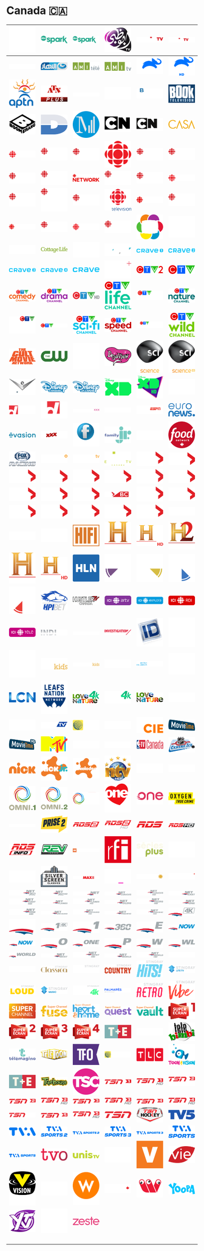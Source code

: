 # Canada 🇨🇦

| ![a-side] | ![abc-spark] | ![abc-spark-hd] | ![abu-dhabi-tv] | ![addik-tv] | ![addik-tv-hd] |
|:---:|:---:|:---:|:---:|:---:|:---:|
| ![adult-swim] | ![al-nahar-tv] | ![ami-tele] | ![ami-tv] | ![animal-planet] | ![animal-planet-hd] |
| ![aptn] | ![atn-cricket-plus] | ![bbc-canada] | ![bbc-earth] | ![bnn-bloomberg] | ![book-television] |
| ![boomerang] | ![canal-d] | ![canal-m] | ![cartoon-network] | ![cartoon-network-plus] | ![casa] |
| ![cbc] | ![cbc-calgary-cbrt] | ![cbc-edmonton-cbxt] | ![cbc-identity] | ![cbc-manitoba-cbwt] | ![cbc-montreal-cbmt] |
| ![cbc-new-brunswick-cbat] | ![cbc-newfoundland-and-labrador-cbnt] | ![cbc-news-network] | ![cbc-north-cfyk] | ![cbc-nova-scotia-cbht] | ![cbc-ottawa] |
| ![cbc-ottawa-cbot] | ![cbc-pei-cbct] | ![cbc-saskatchewan-cbkt] | ![cbc-television] | ![cbc-toronto] | ![cbc-toronto-cblt] |
| ![cbc-vancouver] | ![cbc-vancouver-cbut] | ![cbc-windsor] | ![cbc-windsor-cbet] | ![chch] | ![cine-pop] |
| ![city-tv] | ![cottage-life] | ![cp24] | ![cpac] | ![crave-1] | ![crave-2] |
| ![crave-3] | ![crave-4] | ![crave] | ![crime-and-investigation] | ![ctv-2] | ![ctv] |
| ![ctv-comedy-channel] | ![ctv-drama-channel] | ![ctv-hd] | ![ctv-life-channel] | ![ctv-movies] | ![ctv-nature-channel] |
| ![ctv-news] | ![ctv-news-horizontal] | ![ctv-sci-fi-channel] | ![ctv-speed-channel] | ![ctv-throwback] | ![ctv-wild-channel] |
| ![cult-movie-network] | ![cw] | ![dazn] | ![dejaview] | ![discovery-science] | ![discovery-science-hd] |
| ![discovery-velocity] | ![disney-channel] | ![disney-la-chaine] | ![disney-xd] | ![disney-xd-hd] | ![diy-network] |
| ![documentary-channel] | ![documentary-channel-hd] | ![dorcel-xxx] | ![dtour] | ![espn-classic] | ![euro-news] |
| ![evasion] | ![exxxtasy] | ![family] | ![family-jr] | ![fight-network] | ![food-network] |
| ![fox-sports-racing] | ![game-plus] | ![game-tv] | ![ginx-esports-tv] | ![global-bc] | ![global] |
| ![global-calgary] | ![global-durham] | ![global-edmonton] | ![global-halifax] | ![global-hd] | ![global-kingston] |
| ![global-lethbridge] | ![global-montreal] | ![global-new-brunswick] | ![global-news-bc1] | ![global-news] | ![global-okanagan] |
| ![global-peterborough] | ![global-regina] | ![global-saskatoon] | ![global-toronto] | ![global-winnipeg] | ![hbo-1] |
| ![hbo-2] | ![hgtv] | ![hifi] | ![historia] | ![historia-hd] | ![history-channel-2] |
| ![history-channel] | ![history-hd] | ![hln] | ![hollywood-suite-2000s-movies] | ![hollywood-suite-70s-movies] | ![hollywood-suite-80s-movies] |
| ![hollywood-suite-90s-movies] | ![hpi-bet] | ![hustler-tv] | ![ici-artv] | ![ici-explora] | ![ici-rdi] |
| ![ici-tele] | ![indigo] | ![inuit-tv] | ![investigation] | ![investigation-discovery] | ![investigation-discovery-flat] |
| ![investigation-discovery-icon-flat] | ![knowledge-kids] | ![knowledge-kids-hz] | ![knowledge-network] | ![knowledge-network-hz] | ![knowledge-network-icon] |
| ![lcn] | ![leafs-nation-network] | ![love-nature-4k] | ![love-nature-4k-white] | ![love-nature] | ![love-nature-white] |
| ![makeful] | ![mav-tv] | ![meteo-media] | ![miracle-channel] | ![moi-et-cie] | ![movietime] |
| ![movietime-hd] | ![mtv] | ![much] | ![much-hd] | ![nba-tv] | ![nhl-centre-ice] |
| ![nick] | ![nick-jr] | ![nickelodeon] | ![ntv-cjon-dt] | ![oln] | ![oln-hd] |
| ![omni-1] | ![omni-2] | ![omni-television] | ![one-get-fit] | ![one-soccer] | ![oxygen] |
| ![penthouse-tv] | ![prise-2] | ![rds-2] | ![rds-2-hd] | ![rds] | ![rds-hd] |
| ![rds-info] | ![rev-tv] | ![rewind] | ![rfi] | ![series-plus] | ![showcase] |
| ![showcase-hd] | ![silver-screen-classics] | ![skine-max-hd] | ![slice] | ![smithsonian-channel] | ![sportsman-channel] |
| ![sportsnet-360] | ![sportsnet-360-hd] | ![sportsnet] | ![sportsnet-canucks] | ![sportsnet-canucks-hd] | ![sportsnet-east] |
| ![sportsnet-east-hd] | ![sportsnet-flames] | ![sportsnet-flames-hd] | ![sportsnet-oilers] | ![sportsnet-oilers-hd] | ![sportsnet-one] |
| ![sportsnet-one-hd] | ![sportsnet-ontario] | ![sportsnet-ontario-hd] | ![sportsnet-pacific] | ![sportsnet-pacific-hd] | ![sportsnet-sn-4k] |
| ![sportsnet-sn] | ![sportsnet-sn1-4k] | ![sportsnet-sn1] | ![sportsnet-sn360] | ![sportsnet-sne] | ![sportsnet-snnow] |
| ![sportsnet-snnowplus] | ![sportsnet-sno] | ![sportsnet-snone] | ![sportsnet-snp] | ![sportsnet-snw] | ![sportsnet-snwl] |
| ![sportsnet-snworld] | ![sportsnet-west] | ![sportsnet-west-hd] | ![sportsnet-world] | ![sportsnet-world-hd] | ![starz-1] |
| ![starz-2] | ![stingray-classica] | ![stingray-cmusic] | ![stingray-country] | ![stingray-hits] | ![stingray-lite-tv] |
| ![stingray-loud] | ![stingray-music] | ![stingray-now-4k] | ![stingray-palmares-adisq] | ![stingray-retro] | ![stingray-vibe] |
| ![super-channel] | ![super-channel-fuse-tv] | ![super-channel-heart-and-home] | ![super-channel-quest] | ![super-channel-the-vault] | ![super-ecran-1] |
| ![super-ecran-2] | ![super-ecran-3] | ![super-ecran-4] | ![t-plus-e] | ![tcm-movies] | ![tele-bimbi] |
| ![telemagino] | ![teletoon] | ![tfo] | ![the-weather-network] | ![tlc] | ![toon-a-vision] |
| ![travel-and-escape] | ![treehouse] | ![tsc] | ![tsn-1] | ![tsn-1-hd] | ![tsn-2-4k] |
| ![tsn-2] | ![tsn-2-hd] | ![tsn-3] | ![tsn-3-hd] | ![tsn-4] | ![tsn-4-hd] |
| ![tsn-4k] | ![tsn-5] | ![tsn-5-hd] | ![tsn] | ![tsn-hockey] | ![tv-5] |
| ![tva] | ![tva-sports-2] | ![tva-sports-2-hz] | ![tva-sports-3] | ![tva-sports-3-hz] | ![tva-sports] |
| ![tva-sports-hz] | ![tvo] | ![unis-tv] | ![usa-network] | ![v] | ![vie] |
| ![vision] | ![vrak] | ![w-network] | ![wild-tv] | ![wildbrain-tv] | ![yoopa] |
| ![ytv] | ![z] | ![zeste] | ![space] | ![space] | ![space] |
| ![space] | ![space] | ![space] | ![space] | ![space] | ![space] |


[a-side]:a-side-ca.png
[abc-spark]:abc-spark-ca.png
[abc-spark-hd]:abc-spark-hd-ca.png
[abu-dhabi-tv]:abu-dhabi-tv-ca.png
[addik-tv]:addik-tv-ca.png
[addik-tv-hd]:addik-tv-hd-ca.png
[adult-swim]:adult-swim-ca.png
[al-nahar-tv]:al-nahar-tv-ca.png
[ami-tele]:ami-tele-ca.png
[ami-tv]:ami-tv-ca.png
[animal-planet]:animal-planet-ca.png
[animal-planet-hd]:animal-planet-hd-ca.png
[aptn]:aptn-ca.png
[atn-cricket-plus]:atn-cricket-plus-ca.png
[bbc-canada]:bbc-canada-ca.png
[bbc-earth]:bbc-earth-ca.png
[bnn-bloomberg]:bnn-bloomberg-ca.png
[book-television]:book-television-ca.png
[boomerang]:boomerang-ca.png
[canal-d]:canal-d-ca.png
[canal-m]:canal-m-ca.png
[cartoon-network]:cartoon-network-ca.png
[cartoon-network-plus]:cartoon-network-plus-ca.png
[casa]:casa-ca.png
[cbc]:cbc-ca.png
[cbc-calgary-cbrt]:local/cbc-calgary-cbrt-ca.png
[cbc-edmonton-cbxt]:local/cbc-edmonton-cbxt-ca.png
[cbc-identity]:cbc-identity-ca.png
[cbc-manitoba-cbwt]:local/cbc-manitoba-cbwt-ca.png
[cbc-montreal-cbmt]:local/cbc-montreal-cbmt-ca.png
[cbc-new-brunswick-cbat]:local/cbc-new-brunswick-cbat-ca.png
[cbc-newfoundland-and-labrador-cbnt]:local/cbc-newfoundland-and-labrador-cbnt-ca.png
[cbc-news-network]:cbc-news-network-ca.png
[cbc-north-cfyk]:local/cbc-north-cfyk-ca.png
[cbc-nova-scotia-cbht]:local/cbc-nova-scotia-cbht-ca.png
[cbc-ottawa]:cbc-ottawa-ca.png
[cbc-ottawa-cbot]:local/cbc-ottawa-cbot-ca.png
[cbc-pei-cbct]:local/cbc-pei-cbct-ca.png
[cbc-saskatchewan-cbkt]:local/cbc-saskatchewan-cbkt-ca.png
[cbc-television]:cbc-television-ca.png
[cbc-toronto]:cbc-toronto-ca.png
[cbc-toronto-cblt]:local/cbc-toronto-cblt-ca.png
[cbc-vancouver]:cbc-vancouver-ca.png
[cbc-vancouver-cbut]:local/cbc-vancouver-cbut-ca.png
[cbc-windsor]:cbc-windsor-ca.png
[cbc-windsor-cbet]:local/cbc-windsor-cbet-ca.png
[chch]:chch-ca.png
[cine-pop]:cine-pop-ca.png
[city-tv]:city-tv-ca.png
[cottage-life]:cottage-life-ca.png
[cp24]:cp24-ca.png
[cpac]:cpac-ca.png
[crave-1]:crave-1-ca.png
[crave-2]:crave-2-ca.png
[crave-3]:crave-3-ca.png
[crave-4]:crave-4-ca.png
[crave]:crave-ca.png
[crime-and-investigation]:crime-and-investigation-ca.png
[ctv-2]:ctv-2-ca.png
[ctv]:ctv-ca.png
[ctv-comedy-channel]:ctv-comedy-channel-ca.png
[ctv-drama-channel]:ctv-drama-channel-ca.png
[ctv-hd]:ctv-hd-ca.png
[ctv-life-channel]:ctv-life-channel-ca.png
[ctv-movies]:ctv-movies-ca.png
[ctv-nature-channel]:ctv-nature-channel-ca.png
[ctv-news]:ctv-news-ca.png
[ctv-news-horizontal]:ctv-news-horizontal-ca.png
[ctv-sci-fi-channel]:ctv-sci-fi-channel-ca.png
[ctv-speed-channel]:ctv-speed-channel-ca.png
[ctv-throwback]:ctv-throwback-ca.png
[ctv-wild-channel]:ctv-wild-channel-ca.png
[cult-movie-network]:cult-movie-network-ca.png
[cw]:cw-ca.png
[dazn]:dazn-ca.png
[dejaview]:dejaview-ca.png
[discovery-science]:discovery-science-ca.png
[discovery-science-hd]:discovery-science-hd-ca.png
[discovery-velocity]:discovery-velocity-ca.png
[disney-channel]:disney-channel-ca.png
[disney-la-chaine]:disney-la-chaine-ca.png
[disney-xd]:disney-xd-ca.png
[disney-xd-hd]:disney-xd-hd-ca.png
[diy-network]:diy-network-ca.png
[documentary-channel]:documentary-channel-ca.png
[documentary-channel-hd]:documentary-channel-hd-ca.png
[dorcel-xxx]:dorcel-xxx-ca.png
[dtour]:dtour-ca.png
[espn-classic]:espn-classic-ca.png
[euro-news]:euro-news-ca.png
[evasion]:evasion-ca.png
[exxxtasy]:exxxtasy-ca.png
[family]:family-ca.png
[family-jr]:family-jr-ca.png
[fight-network]:fight-network-ca.png
[food-network]:food-network-ca.png
[fox-sports-racing]:fox-sports-racing-ca.png
[game-plus]:game-plus-ca.png
[game-tv]:game-tv-ca.png
[ginx-esports-tv]:ginx-esports-tv-ca.png
[global-bc]:global-bc-ca.png
[global]:global-ca.png
[global-calgary]:global-calgary-ca.png
[global-durham]:global-durham-ca.png
[global-edmonton]:global-edmonton-ca.png
[global-halifax]:global-halifax-ca.png
[global-hd]:global-hd-ca.png
[global-kingston]:global-kingston-ca.png
[global-lethbridge]:global-lethbridge-ca.png
[global-montreal]:global-montreal-ca.png
[global-new-brunswick]:global-new-brunswick-ca.png
[global-news-bc1]:global-news-bc1-ca.png
[global-news]:global-news-ca.png
[global-okanagan]:global-okanagan-ca.png
[global-peterborough]:global-peterborough-ca.png
[global-regina]:global-regina-ca.png
[global-saskatoon]:global-saskatoon-ca.png
[global-toronto]:global-toronto-ca.png
[global-winnipeg]:global-winnipeg-ca.png
[hbo-1]:hbo-1-ca.png
[hbo-2]:hbo-2-ca.png
[hgtv]:hgtv-ca.png
[hifi]:hifi-ca.png
[historia]:historia-ca.png
[historia-hd]:historia-hd-ca.png
[history-channel-2]:history-channel-2-ca.png
[history-channel]:history-channel-ca.png
[history-hd]:history-hd-ca.png
[hln]:hln-ca.png
[hollywood-suite-2000s-movies]:hollywood-suite-2000s-movies-ca.png
[hollywood-suite-70s-movies]:hollywood-suite-70s-movies-ca.png
[hollywood-suite-80s-movies]:hollywood-suite-80s-movies-ca.png
[hollywood-suite-90s-movies]:hollywood-suite-90s-movies-ca.png
[hpi-bet]:hpi-bet-ca.png
[hustler-tv]:hustler-tv-ca.png
[ici-artv]:ici-artv-ca.png
[ici-explora]:ici-explora-ca.png
[ici-rdi]:ici-rdi-ca.png
[ici-tele]:ici-tele-ca.png
[indigo]:indigo-ca.png
[inuit-tv]:inuit-tv-ca.png
[investigation]:investigation-ca.png
[investigation-discovery]:investigation-discovery-ca.png
[investigation-discovery-flat]:investigation-discovery-flat-ca.png
[investigation-discovery-icon-flat]:investigation-discovery-icon-flat-ca.png
[knowledge-kids]:knowledge-kids-ca.png
[knowledge-kids-hz]:knowledge-kids-hz-ca.png
[knowledge-network]:knowledge-network-ca.png
[knowledge-network-hz]:knowledge-network-hz-ca.png
[knowledge-network-icon]:knowledge-network-icon-ca.png
[lcn]:lcn-ca.png
[leafs-nation-network]:leafs-nation-network-ca.png
[love-nature-4k]:love-nature-4k-ca.png
[love-nature-4k-white]:love-nature-4k-white-ca.png
[love-nature]:love-nature-ca.png
[love-nature-white]:love-nature-white-ca.png
[makeful]:makeful-ca.png
[mav-tv]:mav-tv-ca.png
[meteo-media]:meteo-media-ca.png
[miracle-channel]:miracle-channel-ca.png
[moi-et-cie]:moi-et-cie-ca.png
[movietime]:movietime-ca.png
[movietime-hd]:movietime-hd-ca.png
[mtv]:mtv-ca.png
[much]:much-ca.png
[much-hd]:much-hd-ca.png
[nba-tv]:nba-tv-ca.png
[nhl-centre-ice]:nhl-centre-ice-ca.png
[nick]:nick-ca.png
[nick-jr]:nick-jr-ca.png
[nickelodeon]:nickelodeon-ca.png
[ntv-cjon-dt]:ntv-cjon-dt-ca.png
[oln]:oln-ca.png
[oln-hd]:oln-hd-ca.png
[omni-1]:omni-1-ca.png
[omni-2]:omni-2-ca.png
[omni-television]:omni-television-ca.png
[one-get-fit]:one-get-fit-ca.png
[one-soccer]:one-soccer-ca.png
[oxygen]:oxygen-ca.png
[penthouse-tv]:penthouse-tv-ca.png
[prise-2]:prise-2-ca.png
[rds-2]:rds-2-ca.png
[rds-2-hd]:rds-2-hd-ca.png
[rds]:rds-ca.png
[rds-hd]:rds-hd-ca.png
[rds-info]:rds-info-ca.png
[rev-tv]:rev-tv-ca.png
[rewind]:rewind-ca.png
[rfi]:rfi-ca.png
[series-plus]:series-plus-ca.png
[showcase]:showcase-ca.png
[showcase-hd]:showcase-hd-ca.png
[silver-screen-classics]:silver-screen-classics-ca.png
[skine-max-hd]:skine-max-hd-ca.png
[slice]:slice-ca.png
[smithsonian-channel]:smithsonian-channel-ca.png
[sportsman-channel]:sportsman-channel-ca.png
[sportsnet-360]:sportsnet-360-ca.png
[sportsnet-360-hd]:sportsnet-360-hd-ca.png
[sportsnet]:sportsnet-ca.png
[sportsnet-canucks]:sportsnet-canucks-ca.png
[sportsnet-canucks-hd]:sportsnet-canucks-hd-ca.png
[sportsnet-east]:sportsnet-east-ca.png
[sportsnet-east-hd]:sportsnet-east-hd-ca.png
[sportsnet-flames]:sportsnet-flames-ca.png
[sportsnet-flames-hd]:sportsnet-flames-hd-ca.png
[sportsnet-oilers]:sportsnet-oilers-ca.png
[sportsnet-oilers-hd]:sportsnet-oilers-hd-ca.png
[sportsnet-one]:sportsnet-one-ca.png
[sportsnet-one-hd]:sportsnet-one-hd-ca.png
[sportsnet-ontario]:sportsnet-ontario-ca.png
[sportsnet-ontario-hd]:sportsnet-ontario-hd-ca.png
[sportsnet-pacific]:sportsnet-pacific-ca.png
[sportsnet-pacific-hd]:sportsnet-pacific-hd-ca.png
[sportsnet-sn-4k]:sportsnet-sn-4k-ca.png
[sportsnet-sn]:sportsnet-sn-ca.png
[sportsnet-sn1-4k]:sportsnet-sn1-4k-ca.png
[sportsnet-sn1]:sportsnet-sn1-ca.png
[sportsnet-sn360]:sportsnet-sn360-ca.png
[sportsnet-sne]:sportsnet-sne-ca.png
[sportsnet-snnow]:sportsnet-snnow-ca.png
[sportsnet-snnowplus]:sportsnet-snnowplus-ca.png
[sportsnet-sno]:sportsnet-sno-ca.png
[sportsnet-snone]:sportsnet-snone-ca.png
[sportsnet-snp]:sportsnet-snp-ca.png
[sportsnet-snw]:sportsnet-snw-ca.png
[sportsnet-snwl]:sportsnet-snwl-ca.png
[sportsnet-snworld]:sportsnet-snworld-ca.png
[sportsnet-west]:sportsnet-west-ca.png
[sportsnet-west-hd]:sportsnet-west-hd-ca.png
[sportsnet-world]:sportsnet-world-ca.png
[sportsnet-world-hd]:sportsnet-world-hd-ca.png
[starz-1]:starz-1-ca.png
[starz-2]:starz-2-ca.png
[stingray-classica]:stingray-classica-ca.png
[stingray-cmusic]:stingray-cmusic-ca.png
[stingray-country]:stingray-country-ca.png
[stingray-hits]:stingray-hits-ca.png
[stingray-lite-tv]:stingray-lite-tv-ca.png
[stingray-loud]:stingray-loud-ca.png
[stingray-music]:stingray-music-ca.png
[stingray-now-4k]:stingray-now-4k-ca.png
[stingray-palmares-adisq]:stingray-palmares-adisq-ca.png
[stingray-retro]:stingray-retro-ca.png
[stingray-vibe]:stingray-vibe-ca.png
[super-channel]:super-channel-ca.png
[super-channel-fuse-tv]:super-channel-fuse-tv-ca.png
[super-channel-heart-and-home]:super-channel-heart-and-home-ca.png
[super-channel-quest]:super-channel-quest-ca.png
[super-channel-the-vault]:super-channel-the-vault-ca.png
[super-ecran-1]:super-ecran-1-ca.png
[super-ecran-2]:super-ecran-2-ca.png
[super-ecran-3]:super-ecran-3-ca.png
[super-ecran-4]:super-ecran-4-ca.png
[t-plus-e]:t-plus-e-ca.png
[tcm-movies]:tcm-movies-ca.png
[tele-bimbi]:tele-bimbi-ca.png
[telemagino]:telemagino-ca.png
[teletoon]:teletoon-ca.png
[tfo]:tfo-ca.png
[the-weather-network]:the-weather-network-ca.png
[tlc]:tlc-ca.png
[toon-a-vision]:toon-a-vision-ca.png
[travel-and-escape]:travel-and-escape-ca.png
[treehouse]:treehouse-ca.png
[tsc]:tsc-ca.png
[tsn-1]:tsn-1-ca.png
[tsn-1-hd]:tsn-1-hd-ca.png
[tsn-2-4k]:tsn-2-4k-ca.png
[tsn-2]:tsn-2-ca.png
[tsn-2-hd]:tsn-2-hd-ca.png
[tsn-3]:tsn-3-ca.png
[tsn-3-hd]:tsn-3-hd-ca.png
[tsn-4]:tsn-4-ca.png
[tsn-4-hd]:tsn-4-hd-ca.png
[tsn-4k]:tsn-4k-ca.png
[tsn-5]:tsn-5-ca.png
[tsn-5-hd]:tsn-5-hd-ca.png
[tsn]:tsn-ca.png
[tsn-hockey]:tsn-hockey-ca.png
[tv-5]:tv-5-ca.png
[tva]:tva-ca.png
[tva-sports-2]:tva-sports-2-ca.png
[tva-sports-2-hz]:tva-sports-2-hz-ca.png
[tva-sports-3]:tva-sports-3-ca.png
[tva-sports-3-hz]:tva-sports-3-hz-ca.png
[tva-sports]:tva-sports-ca.png
[tva-sports-hz]:tva-sports-hz-ca.png
[tvo]:tvo-ca.png
[unis-tv]:unis-tv-ca.png
[usa-network]:usa-network-ca.png
[v]:v-ca.png
[vie]:vie-ca.png
[vision]:vision-ca.png
[vrak]:vrak-ca.png
[w-network]:w-network-ca.png
[wild-tv]:wild-tv-ca.png
[wildbrain-tv]:wildbrain-tv-ca.png
[yoopa]:yoopa-ca.png
[ytv]:ytv-ca.png
[z]:z-ca.png
[zeste]:zeste-ca.png

[space]:../../misc/space-1500.png "Space"

